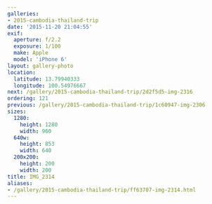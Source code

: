 ```yaml
---
galleries:
- 2015-cambodia-thailand-trip
date: '2015-11-20 21:04:55'
exif:
  aperture: f/2.2
  exposure: 1/100
  make: Apple
  model: 'iPhone 6'
layout: gallery-photo
location:
  latitude: 13.79940333
  longitude: 100.54976667
next: /gallery/2015-cambodia-thailand-trip/2d2f5d5-img-2316
ordering: 121
previous: /gallery/2015-cambodia-thailand-trip/1c60947-img-2306
sizes:
  1280:
    height: 1280
    width: 960
  640w:
    height: 853
    width: 640
  200x200:
    height: 200
    width: 200
title: IMG_2314
aliases:
- /gallery/2015-cambodia-thailand-trip/ff63707-img-2314.html
---
```

